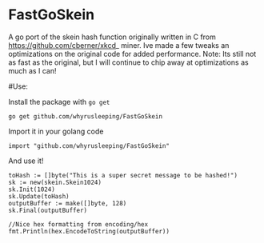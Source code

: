 FastGoSkein
===========

A go port of the skein hash function originally written in C from https://github.com/cberner/xkcd_
miner. Ive made a few tweaks an optimizations on the original code for added performance.
Note: Its still not as fast as the original, but I will continue to chip away at optimizations as much as I can!

#Use:

Install the package with `go get`

    go get github.com/whyrusleeping/FastGoSkein

Import it in your golang code

    import "github.com/whyrusleeping/FastGoSkein"

And use it!

    toHash := []byte("This is a super secret message to be hashed!")
    sk := new(skein.Skein1024)
    sk.Init(1024)
    sk.Update(toHash)
    outputBuffer := make([]byte, 128)
    sk.Final(outputBuffer)

    //Nice hex formatting from encoding/hex
    fmt.Println(hex.EncodeToString(outputBuffer))
